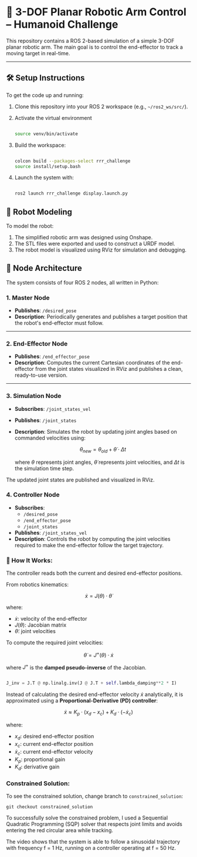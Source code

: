 # 🦾 3-DOF Planar Robotic Arm Control – Humanoid Challenge

This repository contains a ROS 2-based simulation of a simple 3-DOF planar robotic arm. The main goal is to control the end-effector to track a moving target in real-time.

---

## 🛠️ Setup Instructions

To get the code up and running:

1. Clone this repository into your ROS 2 workspace (e.g., `~/ros2_ws/src/`).
2. Activate the virtual environment
   
   ```bash
   
   source venv/bin/activate
   
   ```
   
4. Build the workspace:

   ```bash
   
   colcon build --packages-select rrr_challenge
   source install/setup.bash
   
   ```
   
5. Launch the system with:

   ```bash

   ros2 launch rrr_challenge display.launch.py

   ```

## 🤖 Robot Modeling
To model the robot:

1. The simplified robotic arm was designed using Onshape.
2. The STL files were exported and used to construct a URDF model.
3. The robot model is visualized using RViz for simulation and debugging.

## 🧠 Node Architecture
The system consists of four ROS 2 nodes, all written in Python:

### 1. **Master Node**
- **Publishes**: `/desired_pose`
- **Description**: Periodically generates and publishes a target position that the robot's end-effector must follow.

---

### 2. **End-Effector Node**
- **Publishes**: `/end_effector_pose`
- **Description**: Computes the current Cartesian coordinates of the end-effector from the joint states visualized in RViz and publishes a clean, ready-to-use version.

---

### 3. **Simulation Node**
- **Subscribes**: `/joint_states_vel`
- **Publishes**: `/joint_states`
- **Description**: Simulates the robot by updating joint angles based on commanded velocities using:


    $$\theta_{new} = \theta_{old} +  \dot{\theta} \cdot Δt$$

    where $\theta$ represents joint angles, $\dot{\theta}$ represents joint velocities, and $Δt$ is the simulation time step.

The updated joint states are published and visualized in RViz.
### 4. **Controller Node**
- **Subscribes**:
  - `/desired_pose`
  - `/end_effector_pose`
  - `/joint_states`
- **Publishes**:  `/joint_states_vel`
- **Description**: Controls the robot by computing the joint velocities required to make the end-effector follow the target trajectory.

### 🧩 How It Works:

The controller reads both the current and desired end-effector positions.

From robotics kinematics:

$$\dot{x} = J(\theta) \cdot \dot{\theta}$$

where:

- $\dot{x}$: velocity of the end-effector  
- $J(\theta)$: Jacobian matrix  
- $\dot{\theta}$: joint velocities  

To compute the required joint velocities:

$$\dot{\theta} = J^+(\theta) \cdot \dot{x}$$

where $J^+$ is the **damped pseudo-inverse** of the Jacobian.

   ```python

   J_inv = J.T @ np.linalg.inv(J @ J.T + self.lambda_damping**2 * I)

   ```


Instead of calculating the desired end-effector velocity $\dot{x}$ analytically, it is approximated using a **Proportional-Derivative (PD) controller**:

$$
\dot{x} \approx K_p \cdot (x_d - x_c) + K_d \cdot (-\dot{x}_c)
$$

where:
- $x_d$: desired end-effector position  
- $x_c$: current end-effector position  
- $\dot{x}_c$: current end-effector velocity  
- $K_p$: proportional gain  
- $K_d$: derivative gain

### Constrained Solution:

To see the constrained solution, change branch to `constrained_solution`:

   ```
   git checkout constrained_solution
   ```

To successfully solve the constrained problem, I used a Sequential Quadratic Programming (SQP) solver that respects joint limits and avoids entering the red circular area while tracking.

The video shows that the system is able to follow a sinusoidal trajectory with frequency f = 1 Hz, running on a controller operating at f = 50 Hz.
